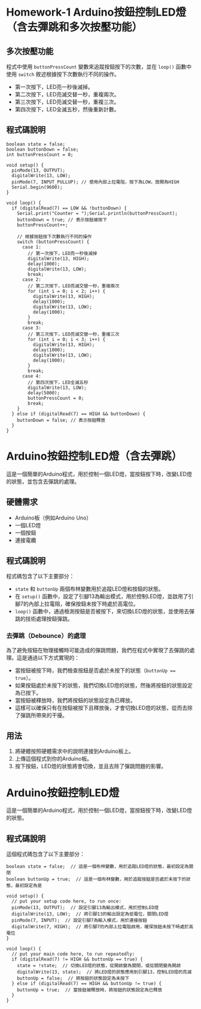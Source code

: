 # Homework-1 Arduino按鈕控制LED燈（含去彈跳和多次按壓功能）

## 多次按壓功能

程式中使用 `buttonPressCount` 變數來追蹤按鈕按下的次數，並在 `loop()` 函數中使用 `switch` 敘述根據按下次數執行不同的操作。

- 第一次按下，LED亮一秒後滅掉。
- 第二次按下，LED亮滅交替一秒，重複兩次。
- 第三次按下，LED亮滅交替一秒，重複三次。
- 第四次按下，LED全滅五秒，然後重新計數。

## 程式碼說明
```
boolean state = false;
boolean buttonDown = false;
int buttonPressCount = 0;

void setup() {
  pinMode(13, OUTPUT);
  digitalWrite(13, LOW);
  pinMode(7, INPUT_PULLUP); // 使用內部上拉電阻，按下為LOW，放開為HIGH
  Serial.begin(9600);
}

void loop() {
  if (digitalRead(7) == LOW && !buttonDown) {
    Serial.print("Counter = ");Serial.println(buttonPressCount);
    buttonDown = true; // 表示按鈕被按下
    buttonPressCount++;

    // 根據按鈕按下次數執行不同的操作
    switch (buttonPressCount) {
      case 1:
        // 第一次按下，LED亮一秒後滅掉
        digitalWrite(13, HIGH);
        delay(1000);
        digitalWrite(13, LOW);
        break;
      case 2:
        // 第二次按下，LED亮滅交替一秒，重複兩次
        for (int i = 0; i < 2; i++) {
          digitalWrite(13, HIGH);
          delay(1000);
          digitalWrite(13, LOW);
          delay(1000);
        }
        break;
      case 3:
        // 第三次按下，LED亮滅交替一秒，重複三次
        for (int i = 0; i < 3; i++) {
          digitalWrite(13, HIGH);
          delay(1000);
          digitalWrite(13, LOW);
          delay(1000);
        }
        break;
      case 4:
        // 第四次按下，LED全滅五秒
        digitalWrite(13, LOW);
        delay(5000);
        buttonPressCount = 0;
        break;
    }
  } else if (digitalRead(7) == HIGH && buttonDown) {
    buttonDown = false; // 表示按鈕釋放
  }
}
```              
# Arduino按鈕控制LED燈（含去彈跳）

這是一個簡單的Arduino程式，用於控制一個LED燈，當按鈕按下時，改變LED燈的狀態，並包含去彈跳的處理。

## 硬體需求

- Arduino板（例如Arduino Uno）
- 一個LED燈
- 一個按鈕
- 連接電纜

## 程式碼說明

程式碼包含了以下主要部分：

- `state` 和 `buttonUp` 兩個布林變數用於追蹤LED燈和按鈕的狀態。
- 在 `setup()` 函數中，設定了引腳13為輸出模式，用於控制LED燈，並啟用了引腳7的內部上拉電阻，確保按鈕未按下時處於高電位。
- `loop()` 函數中，通過檢測按鈕是否被按下，來切換LED燈的狀態，並使用去彈跳的技術處理按鈕彈跳。

### 去彈跳（Debounce）的處理

為了避免按鈕在物理接觸時可能造成的彈跳問題，我們在程式中實現了去彈跳的處理。這是通過以下方式實現的：

- 當按鈕被按下時，我們檢查按鈕是否處於未按下的狀態（`buttonUp == true`）。
- 如果按鈕處於未按下的狀態，我們切換LED燈的狀態，然後將按鈕的狀態設定為已按下。
- 當按鈕被釋放時，我們將按鈕的狀態設定為已釋放。
- 這樣可以確保只有在按鈕被按下且釋放後，才會切換LED燈的狀態，從而去除了彈跳所帶來的干擾。

## 用法

1. 將硬體按照硬體需求中的說明連接到Arduino板上。
2. 上傳這個程式到你的Arduino板。
3. 按下按鈕，LED燈的狀態將會切換，並且去除了彈跳問題的影響。

# Arduino按鈕控制LED燈

這是一個簡單的Arduino程式，用於控制一個LED燈，當按鈕按下時，改變LED燈的狀態。

## 程式碼說明

這個程式碼包含了以下主要部分：

```
boolean state = false;  // 這是一個布林變數，用於追蹤LED燈的狀態，最初設定為關閉
boolean buttonUp = true;  // 這是一個布林變數，用於追蹤按鈕是否處於未按下的狀態，最初設定為是

void setup() {
  // put your setup code here, to run once:
  pinMode(13, OUTPUT);  // 設定引腳13為輸出模式，用於控制LED燈
  digitalWrite(13, LOW);  // 將引腳13的輸出設定為低電位，關閉LED燈
  pinMode(7, INPUT);  // 設定引腳7為輸入模式，用於連接按鈕
  digitalWrite(7, HIGH);  // 將引腳7的內部上拉電阻啟用，確保按鈕未按下時處於高電位
}

void loop() {
  // put your main code here, to run repeatedly:
  if (digitalRead(7) != HIGH && buttonUp == true) {
    state = !state;  // 切換LED燈的狀態，從開啟變為關閉，或從關閉變為開啟
    digitalWrite(13, state);  // 將LED燈的狀態應用到引腳13，控制LED燈的亮滅
    buttonUp = false;  // 將按鈕的狀態設定為未按下
  } else if (digitalRead(7) == HIGH && buttonUp != true) {
    buttonUp = true;  // 當按鈕被釋放時，將按鈕的狀態設定為已釋放
  }
}
```






